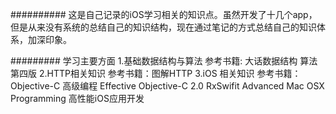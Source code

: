 ##########
这是自己记录的iOS学习相关的知识点。虽然开发了十几个app，但是从来没有系统的总结自己的知识结构，现在通过笔记的方式总结自己的知识体系，加深印象。

#########
学习主要方面
    1.基础数据结构与算法
    参考书籍:   大话数据结构
                      算法第四版
    2.HTTP相关知识
    参考书籍：图解HTTP
    3.iOS 相关知识
    参考书籍：Objective-C 高级编程
                      Effective Objective-C 2.0
                      RxSwifit
                      Advanced Mac OSX Programming
                      高性能iOS应用开发
    
                      

